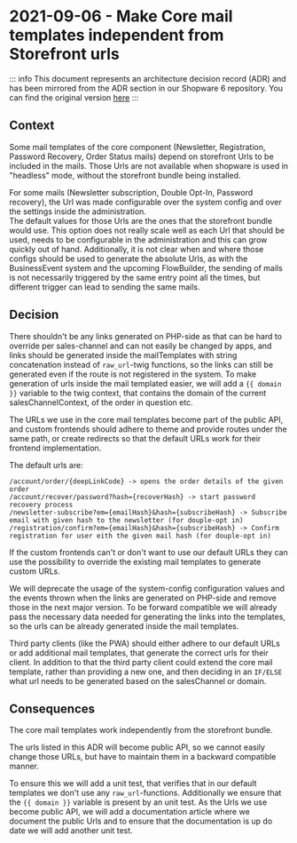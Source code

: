 # 2021-09-06 - Make Core mail templates independent from Storefront urls

::: info
This document represents an architecture decision record (ADR) and has been mirrored from the ADR section in our Shopware 6 repository.
You can find the original version [here](https://github.com/shopware/platform/blob/trunk/adr/checkout/2021-09-06-make-core-mail-templates-independent-from-storefront-urls)
:::

## Context
Some mail templates of the core component (Newsletter, Registration, Password Recovery, Order Status mails) depend on storefront Urls to be included in the mails.
Those Urls are not available when shopware is used in "headless" mode, without the storefront bundle being installed.

For some mails (Newsletter subscription, Double Opt-In, Password recovery), the Url was made configurable over the system config and over the settings inside the administration.  
The default values for those Urls are the ones that the storefront bundle would use.
This option does not really scale well as each Url that should be used, needs to be configurable in the administration and this can grow quickly out of hand.
Additionally, it is not clear when and where those configs should be used to generate the absolute Urls, as with the BusinessEvent system and the upcoming FlowBuilder, the sending of mails is not necessarily triggered by the same entry point all the times, but different trigger can lead to sending the same mails.

## Decision
There shouldn't be any links generated on PHP-side as that can be hard to override per sales-channel and can not easily be changed by apps, and links should be generated inside the mailTemplates with string concatenation instead of `raw_url`-twig functions, so the links can still be generated even if the route is not registered in the system.
To make generation of urls inside the mail templated easier, we will add a `{{ domain }}` variable to the twig context, that contains the domain of the current salesChannelContext, of the order in question etc.

The URLs we use in the core mail templates become part of the public API, and custom frontends should adhere to theme and provide routes under the same path, or create redirects so that the default URLs work for their frontend implementation.

The default urls are:
```
/account/order/{deepLinkCode} -> opens the order details of the given order
/account/recover/password?hash={recoverHash} -> start password recovery process
/newsletter-subscribe?em={emailHash}&hash={subscribeHash} -> Subscribe email with given hash to the newsletter (for douple-opt in)
/registration/confirm?em={emailHash}&hash={subscribeHash} -> Confirm registration for user eith the given mail hash (for douple-opt in)
```

If the custom frontends can't or don't want to use our default URLs they can use the possibility to override the existing mail templates to generate custom URLs.

We will deprecate the usage of the system-config configuration values and the events thrown when the links are generated on PHP-side and remove those in the next major version.
To be forward compatible we will already pass the necessary data needed for generating the links into the templates, so the urls can be already generated inside the mail templates.

Third party clients (like the PWA) should either adhere to our default URLs or add additional mail templates, that generate the correct urls for their client.
In addition to that the third party client could extend the core mail template, rather than providing a new one, and then deciding in an `IF/ELSE` what url needs to be generated based on the salesChannel or domain.

## Consequences
The core mail templates work independently from the storefront bundle.

The urls listed in this ADR will become public API, so we cannot easily change those URLs, but have to maintain them in a backward compatible manner.

To ensure this we will add a unit test, that verifies that in our default templates we don't use any `raw_url`-functions. Additionally we ensure that the `{{ domain }}` variable is present by an unit test.
As the Urls we use become public API, we will add a documentation article where we document the public Urls and to ensure that the documentation is up do date we will add another unit test.

